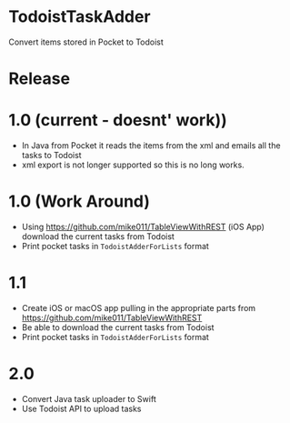 TodoistTaskAdder
================
Convert items stored in Pocket to Todoist

# Release

# 1.0 (current - doesnt' work))
- In Java from Pocket it reads the items from the xml and emails all the tasks to Todoist
- xml export is not longer supported so this is no long works.

# 1.0 (Work Around)
 - Using https://github.com/mike011/TableViewWithREST (iOS App) download the current tasks from Todoist
 - Print pocket tasks in `TodoistAdderForLists` format

# 1.1
- Create iOS or macOS app pulling in the appropriate parts from https://github.com/mike011/TableViewWithREST
- Be able to download the current tasks from Todoist
- Print pocket tasks in `TodoistAdderForLists` format

# 2.0
- Convert Java task uploader to Swift
- Use Todoist API to upload tasks
